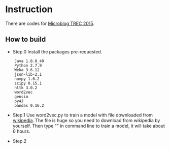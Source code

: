 # Instruction
There are codes for [Microblog TREC 2015].

## How to build
+ Step.0 Install the packages pre-requested.
```
	Java 1.8.0_40
	Python 2.7.9
	Weka 3.6.12
	json-lib-2.1
	numpy 1.6.2
	scipy 0.15.1
	nltk 3.0.2
	word2vec
	gensim
	py4J
	pandas 0.16.2
```

+ Step.1 Use word2vec.py to train a model with file downloaded from [wikipedia]. The file is huge so you need to download from wikipedia by yourself. Then type "" in command line to train a model, it will take about 6 hours.

+ Step.2 


[Microblog TREC 2015]:https://github.com/lintool/twitter-tools/wiki/TREC-2015-Track-Guidelines
[wikipedia]:http://dumps.wikimedia.org/enwiki/
